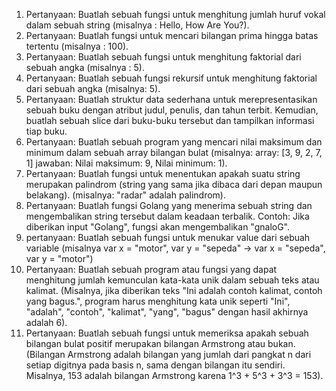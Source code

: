 1. Pertanyaan: Buatlah sebuah fungsi untuk menghitung jumlah huruf vokal dalam sebuah string (misalnya : Hello, How Are You?).
2. Pertanyaan: Buatlah fungsi untuk mencari bilangan prima hingga batas tertentu (misalnya : 100).
3. Pertanyaan: Buatlah sebuah fungsi untuk menghitung faktorial dari sebuah angka (misalnya : 5).
4. Pertanyaan: Buatlah sebuah fungsi rekursif untuk menghitung faktorial dari sebuah angka (misalnya: 5).
5. Pertanyaan: Buatlah struktur data sederhana untuk merepresentasikan sebuah buku dengan atribut judul, penulis, dan tahun terbit. Kemudian, buatlah sebuah slice dari buku-buku tersebut dan tampilkan informasi tiap buku.
6. Pertanyaan: Buatlah sebuah program yang mencari nilai maksimum dan minimum dalam sebuah array bilangan bulat (misalnya: array: [3, 9, 2, 7, 1] jawaban: Nilai maksimum: 9, Nilai minimum: 1).
7. Pertanyaan: Buatlah fungsi untuk menentukan apakah suatu string merupakan palindrom (string yang sama jika dibaca dari depan maupun belakang). (misalnya: "radar" adalah palindrom).
8. Pertanyaan: Buatlah fungsi Golang yang menerima sebuah string dan mengembalikan string tersebut dalam keadaan terbalik. Contoh: Jika diberikan input "Golang", fungsi akan mengembalikan "gnaloG".
9. pertanyaan: Buatlah sebuah fungsi untuk menukar value dari sebuah variable (misalnya var x = "motor", var y = "sepeda" -> var x = "sepeda", var y = "motor")
10. Pertanyaan: Buatlah sebuah program atau fungsi yang dapat menghitung jumlah kemunculan kata-kata unik dalam sebuah teks atau kalimat. (Misalnya, jika diberikan teks "Ini adalah contoh kalimat, contoh yang bagus.", program harus menghitung kata unik seperti "Ini", "adalah", "contoh", "kalimat", "yang", "bagus" dengan hasil akhirnya adalah 6).
11. Pertanyaan: Buatlah sebuah fungsi untuk memeriksa apakah sebuah bilangan bulat positif merupakan bilangan Armstrong atau bukan. (Bilangan Armstrong adalah bilangan yang jumlah dari pangkat n dari setiap digitnya pada basis n, sama dengan bilangan itu sendiri. Misalnya, 153 adalah bilangan Armstrong karena 1^3 + 5^3 + 3^3 = 153).
  